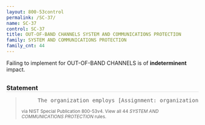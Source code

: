 ```yaml
---
layout: 800-53control
permalink: /SC-37/
name: SC-37
control: SC-37
title: OUT-OF-BAND CHANNELS SYSTEM AND COMMUNICATIONS PROTECTION
family: SYSTEM AND COMMUNICATIONS PROTECTION
family_cnt: 44
---
```

<p class="text-">Failing to implement for OUT-OF-BAND CHANNELS is of <b>indeterminent</b> impact.</p>

<h3 style="border-bottom:1px solid #ddd;margin:30px 0 8px 0;">Statement</h3>
<blockquote>
<pre>     The organization employs [Assignment: organization-defined out-of-band channels] for the physical delivery or electronic transmission of [Assignment: organization-defined information, information system components, or devices] to [Assignment: organization-defined individuals or information systems]. 
</pre>
<p><small>via NIST Special Publication 800-53v4. View all 44 <i>SYSTEM AND COMMUNICATIONS PROTECTION</i> rules. <a href="/cce/ssg/group/$Group_id"><span class="glyphicon glyphicon-link"></span></a> </small></p>
</blockquote>

